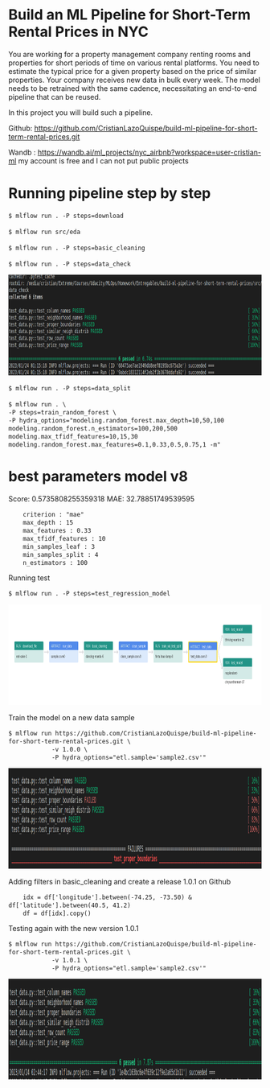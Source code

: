 

# Build an ML Pipeline for Short-Term Rental Prices in NYC
You are working for a property management company renting rooms and properties for short periods of 
time on various rental platforms. You need to estimate the typical price for a given property based 
on the price of similar properties. Your company receives new data in bulk every week. The model needs 
to be retrained with the same cadence, necessitating an end-to-end pipeline that can be reused.

In this project you will build such a pipeline.

Github: https://github.com/CristianLazoQuispe/build-ml-pipeline-for-short-term-rental-prices.git

Wandb : https://wandb.ai/ml_projects/nyc_airbnb?workspace=user-cristian-ml
my account is free and I can not put public projects

# Running pipeline step by step


    $ mlflow run . -P steps=download 

    $ mlflow run src/eda

    $ mlflow run . -P steps=basic_cleaning

    $ mlflow run . -P steps=data_check


<img src="images/data_test_results.png?raw=true" width="800" height = "200"/>

    $ mlflow run . -P steps=data_split

    $ mlflow run . \
    -P steps=train_random_forest \
    -P hydra_options="modeling.random_forest.max_depth=10,50,100 modeling.random_forest.n_estimators=100,200,500 modeling.max_tfidf_features=10,15,30 modeling.random_forest.max_features=0.1,0.33,0.5,0.75,1 -m"


# best parameters model v8

Score: 0.5735808255359318
MAE: 32.78851749539595

        criterion : "mae"
        max_depth : 15
        max_features : 0.33
        max_tfidf_features : 10
        min_samples_leaf : 3
        min_samples_split : 4
        n_estimators : 100

Running test

    $ mlflow run . -P steps=test_regression_model

<img src="images/test_model.png?raw=true" width="1000" height = "200"/>


Train the model on a new data sample

    $ mlflow run https://github.com/CristianLazoQuispe/build-ml-pipeline-for-short-term-rental-prices.git \
                -v 1.0.0 \
                -P hydra_options="etl.sample='sample2.csv'"

<img src="images/sample_error_detected_in_test.png?raw=true" width="1000" height = "200"/>

Adding filters in basic_cleaning and create a release 1.0.1 on Github


        idx = df['longitude'].between(-74.25, -73.50) & df['latitude'].between(40.5, 41.2)
        df = df[idx].copy()

Testing again with the new version 1.0.1

    $ mlflow run https://github.com/CristianLazoQuispe/build-ml-pipeline-for-short-term-rental-prices.git \
                -v 1.0.1 \
                -P hydra_options="etl.sample='sample2.csv'"

<img src="images/testing_okay.png?raw=true" width="1000" height = "200"/>
